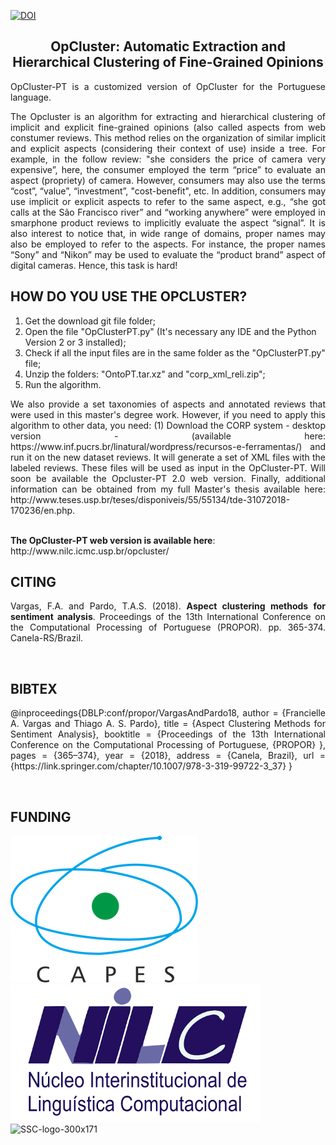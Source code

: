 [![DOI](https://zenodo.org/badge/DOI/10.5281/zenodo.10795212.svg)](https://doi.org/10.5281/zenodo.10795213)

<h2 align="center"> OpCluster: Automatic Extraction and Hierarchical Clustering of Fine-Grained Opinions </h2>  

<p align="justify"> OpCluster-PT is a customized version of OpCluster for the Portuguese language.

<p align="justify"> The Opcluster is an algorithm for extracting and hierarchical clustering of implicit and explicit fine-grained opinions (also called aspects from web constumer reviews. This method relies on the organization of similar  implicit and explicit aspects (considering their context of use) inside a tree. For example, in the follow review: "she considers the price of camera very expensive”, here, the consumer employed the term “price” to evaluate an aspect (propriety) of camera. However, consumers may also use the terms “cost”, “value”, “investment”, "cost-benefit", etc. In addition, consumers may use implicit or explicit aspects to refer to the same aspect, e.g., “she got calls at the São Francisco river” and “working anywhere” were employed in smarphone product reviews to implicitly evaluate the aspect  “signal”. It is also interest to notice that, in wide range of domains, proper names may also be employed to refer to the aspects. For instance, the proper names “Sony” and “Nikon” may be used to evaluate the “product brand” aspect of digital cameras. Hence, this task is hard! </p>

</p>


<h2 align="left"> HOW DO YOU USE THE OPCLUSTER? </h2> 

1. Get the download git file folder;
2. Open the file "OpClusterPT.py" (It's necessary any IDE and the Python Version 2 or 3  installed);
3. Check if all the input files are in the same folder as the "OpClusterPT.py" file;
4. Unzip the folders: "OntoPT.tar.xz" and "corp_xml_reli.zip";
4. Run the algorithm.

<p align="justify"> We also provide a set taxonomies of aspects and annotated reviews that were used in this master's degree work. However, if you need to apply this algorithm to other data, you need: (1) Download the CORP system - desktop version - (available here: https://www.inf.pucrs.br/linatural/wordpress/recursos-e-ferramentas/) and run it on the new dataset reviews. It will generate a set of XML files with the labeled reviews. These files will be used as input in the OpCluster-PT. Will soon be available the Opcluster-PT 2.0 web version. Finally, additional information can be obtained from my full Master's thesis available here: http://www.teses.usp.br/teses/disponiveis/55/55134/tde-31072018-170236/en.php. </p>
<br>
<b>The OpCluster-PT web version is available here</b>: http://www.nilc.icmc.usp.br/opcluster/
<br>

<h2 align="left"> CITING </h2>
<p align="justify">
Vargas, F.A. and Pardo, T.A.S. (2018). <b>Aspect clustering methods for sentiment analysis</b>. Proceedings of the 13th International Conference on the Computational Processing of Portuguese (PROPOR). pp. 365-374. Canela-RS/Brazil. 
</p>

<br>
<h2 align="left"> BIBTEX </h2>
<p align="justify">
@inproceedings{DBLP:conf/propor/VargasAndPardo18,
  author    = {Francielle A. Vargas and
               Thiago A. S. Pardo},
  title     = {Aspect Clustering Methods for Sentiment Analysis},
  booktitle = {Proceedings of the 13th International Conference on the Computational Processing of Portuguese, {PROPOR} },
  pages     = {365–374},
  year      = {2018},
  address   = {Canela, Brazil},
  url       = {https://link.springer.com/chapter/10.1007/978-3-319-99722-3_37}
}
</p>

<br>

<h2 align="left"> FUNDING </h2>

<p align="justify">

![SSC-logo-300x171](https://github.com/franciellevargas/franciellevargas.github.io/blob/eb9d8fd347c50f30eb62abe0a410cbbd3028025c/img/capes-logo.png)
![SSC-logo-300x171](https://github.com/franciellevargas/franciellevargas.github.io/blob/8f353e83a7cd62aa435fb04e57be4afdafc1b43e/img/nilc-logo-menor.png)
![SSC-logo-300x171](https://github.com/franciellevargas/HateBR/blob/e5ccb9cd6b43c26edacb2c4abd32fd75f8a574a2/.github/logo_novo_english.gif) 


</p>
